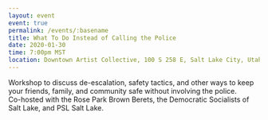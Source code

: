 ```yaml
---
layout: event
event: true
permalink: /events/:basename
title: What To Do Instead of Calling the Police
date: 2020-01-30
time: 7:00pm MST
location: Downtown Artist Collective, 100 S 258 E, Salt Lake City, Utah 84112
---
```


Workshop to discuss de-escalation, safety tactics, and other ways to keep your friends, family, and community safe without involving the police.  
Co-hosted with the Rose Park Brown Berets, the Democratic Socialists of Salt Lake, and PSL Salt Lake. 
